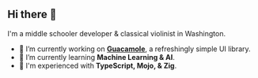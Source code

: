 ## Hi there 👋

I'm a middle schooler developer & classical violinist in Washington.

- 🔭 I’m currently working on **[Guacamole](https://github.com/aarvinr/guacamole)**, a refreshingly simple UI library.
- 🌱 I’m currently learning **Machine Learning & AI**.
- 🔪 I'm experienced with **TypeScript, Mojo, & Zig**.
